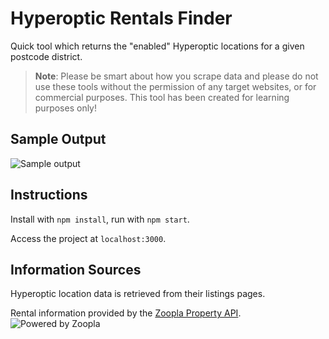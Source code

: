 # Hyperoptic Rentals Finder 

Quick tool which returns the "enabled" Hyperoptic locations for a given postcode district.

> **Note**: Please be smart about how you scrape data and please do not use these tools without the permission of any target websites, or for commercial purposes. This tool has been created for learning purposes only!

## Sample Output 
![Sample output](http://i.imgur.com/srhhqtO.jpg)

## Instructions 

Install with `npm install`, run with `npm start`. 

Access the project at `localhost:3000`.

## Information Sources 

Hyperoptic location data is retrieved from their listings pages.

Rental information provided by the [Zoopla Property API](http://developer.zoopla.com/).
![Powered by Zoopla](http://www.zoopla.co.uk/static/images/mashery/powered-by-zoopla-150x73.png)
